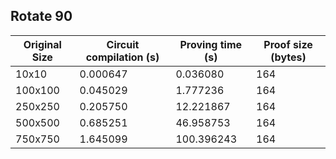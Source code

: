 ## Rotate 90
| Original Size | Circuit compilation (s) | Proving time (s) | Proof size (bytes) |
|---|---|---|---|
| 10x10 | 0.000647 | 0.036080 | 164 |
| 100x100 | 0.045029 | 1.777236 | 164 |
| 250x250 | 0.205750 | 12.221867 | 164 |
| 500x500 | 0.685251 | 46.958753 | 164 |
| 750x750 | 1.645099 | 100.396243 | 164 |
